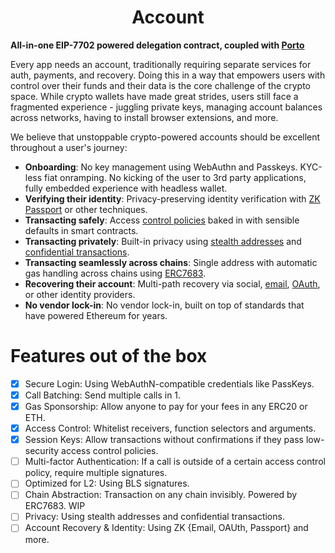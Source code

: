# <h1 align="center"> Account </h1>

**All-in-one EIP-7702 powered delegation contract, coupled with [Porto](https://github.com/ithacaxyz/porto)**

Every app needs an account, traditionally requiring separate services for auth, payments, and recovery. Doing this in a way that empowers users with control over their funds and their data is the core challenge of the crypto space. While crypto wallets have made great strides, users still face a fragmented experience - juggling private keys, managing account balances across networks, 
having to install browser extensions, and more.

We believe that unstoppable crypto-powered accounts should be excellent throughout a user's journey:

- **Onboarding**: No key management using WebAuthn and Passkeys. KYC-less fiat onramping. No kicking of the user to 3rd party applications, fully embedded experience with headless wallet.
- **Verifying their identity**: Privacy-preserving identity verification with [ZK Passport](https://www.openpassport.app/) or other techniques.
- **Transacting safely**: Access [control policies](b/main/src/GuardedExecutor.sol) baked in with sensible defaults in smart contracts.
- **Transacting privately**: Built-in privacy using [stealth addresses](https://vitalik.eth.limo/general/2023/01/20/stealth.html) and [confidential transactions](https://eips.ethereum.org/EIPS/eip-4491).
- **Transacting seamlessly across chains**: Single address with automatic gas handling across chains using [ERC7683](https://eips.ethereum.org/EIPS/eip-7683).
- **Recovering their account**: Multi-path recovery via social, [email](https://github.com/zkemail), [OAuth](https://github.com/olehmisar/zklogin/pull/2), or other identity providers.
- **No vendor lock-in**: No vendor lock-in, built on top of standards that have powered Ethereum for years.

# Features out of the box

* [x] Secure Login: Using WebAuthN-compatible credentials like PassKeys.
* [x] Call Batching: Send multiple calls in 1.
* [x] Gas Sponsorship: Allow anyone to pay for your fees in any ERC20 or ETH.
* [x] Access Control: Whitelist receivers, function selectors and arguments.
* [x] Session Keys: Allow transactions without confirmations if they pass low-security access control policies.
* [ ] Multi-factor Authentication: If a call is outside of a certain access control policy, require multiple signatures.
* [ ] Optimized for L2: Using BLS signatures.
* [ ] Chain Abstraction: Transaction on any chain invisibly. Powered by ERC7683. WIP
* [ ] Privacy: Using stealth addresses and confidential transactions.
* [ ] Account Recovery & Identity: Using ZK {Email, OAUth, Passport} and more.
